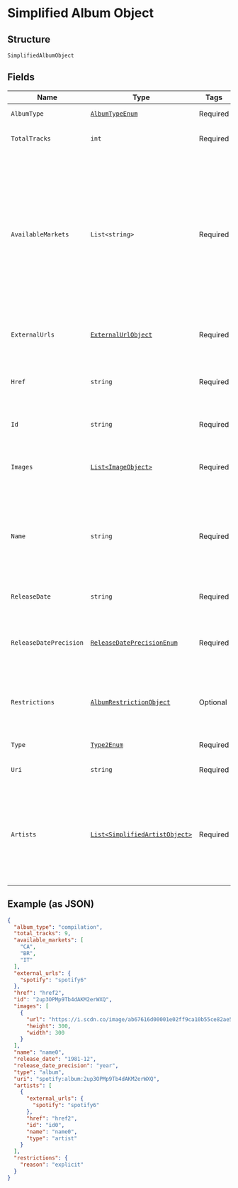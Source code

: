 
# Simplified Album Object

## Structure

`SimplifiedAlbumObject`

## Fields

| Name | Type | Tags | Description |
|  --- | --- | --- | --- |
| `AlbumType` | [`AlbumTypeEnum`](../../doc/models/album-type-enum.md) | Required | The type of the album. |
| `TotalTracks` | `int` | Required | The number of tracks in the album. |
| `AvailableMarkets` | `List<string>` | Required | The markets in which the album is available: [ISO 3166-1 alpha-2 country codes](http://en.wikipedia.org/wiki/ISO_3166-1_alpha-2). _**NOTE**: an album is considered available in a market when at least 1 of its tracks is available in that market._ |
| `ExternalUrls` | [`ExternalUrlObject`](../../doc/models/external-url-object.md) | Required | Known external URLs for this album. |
| `Href` | `string` | Required | A link to the Web API endpoint providing full details of the album. |
| `Id` | `string` | Required | The [Spotify ID](/documentation/web-api/concepts/spotify-uris-ids) for the album. |
| `Images` | [`List<ImageObject>`](../../doc/models/image-object.md) | Required | The cover art for the album in various sizes, widest first. |
| `Name` | `string` | Required | The name of the album. In case of an album takedown, the value may be an empty string. |
| `ReleaseDate` | `string` | Required | The date the album was first released. |
| `ReleaseDatePrecision` | [`ReleaseDatePrecisionEnum`](../../doc/models/release-date-precision-enum.md) | Required | The precision with which `release_date` value is known. |
| `Restrictions` | [`AlbumRestrictionObject`](../../doc/models/album-restriction-object.md) | Optional | Included in the response when a content restriction is applied. |
| `Type` | [`Type2Enum`](../../doc/models/type-2-enum.md) | Required | The object type. |
| `Uri` | `string` | Required | The [Spotify URI](/documentation/web-api/concepts/spotify-uris-ids) for the album. |
| `Artists` | [`List<SimplifiedArtistObject>`](../../doc/models/simplified-artist-object.md) | Required | The artists of the album. Each artist object includes a link in `href` to more detailed information about the artist. |

## Example (as JSON)

```json
{
  "album_type": "compilation",
  "total_tracks": 9,
  "available_markets": [
    "CA",
    "BR",
    "IT"
  ],
  "external_urls": {
    "spotify": "spotify6"
  },
  "href": "href2",
  "id": "2up3OPMp9Tb4dAKM2erWXQ",
  "images": [
    {
      "url": "https://i.scdn.co/image/ab67616d00001e02ff9ca10b55ce82ae553c8228\n",
      "height": 300,
      "width": 300
    }
  ],
  "name": "name0",
  "release_date": "1981-12",
  "release_date_precision": "year",
  "type": "album",
  "uri": "spotify:album:2up3OPMp9Tb4dAKM2erWXQ",
  "artists": [
    {
      "external_urls": {
        "spotify": "spotify6"
      },
      "href": "href2",
      "id": "id0",
      "name": "name0",
      "type": "artist"
    }
  ],
  "restrictions": {
    "reason": "explicit"
  }
}
```

